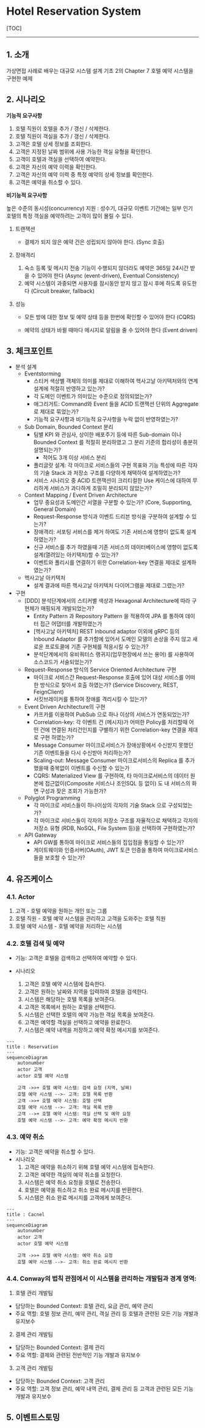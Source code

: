 # Hotel Reservation System

[TOC]

------



## 1. 소개

가상면접 사례로 배우는 대규모 시스템 설계 기초 2의 Chapter 7 호텔 예약 시스템을 구현한 예제



## 2. 시나리오

**기능적 요구사항**

1. 호텔 직원이 호텔을 추가 / 갱신 / 삭제한다.
2. 호텔 직원이 객실을 추가 / 갱신 / 삭제한다.
3. 고객은 호텔 상세 정보를 조회한다.
4. 고객은 지정된 날짜 범위에 사용 가능한 객실 유형을 확인한다.
5. 고객이 호텔과 객실을 선택하여 예약한다.
6. 고객은 자신의 예약 이력을 확인한다.
7. 고객은 자신의 예약 이력 중 특정 예약의 상세 정보를 확인한다.
8. 고객은 예약을 취소할 수 있다.



**비기능적 요구사항**

높은 수준의 동시성(concurrency) 지원 : 성수기, 대규모 이벤트 기간에는 일부 인기 호텔의 특정 객실을 예약하려는 고객이 많이 몰릴 수 있다.



1. 트랜잭션

   - 결제가 되지 않은 예약 건은 성립되지 않아야 한다. (Sync 호출)

2. 장애격리

   1. 숙소 등록 및 메시지 전송 기능이 수행되지 않더라도 예약은 365일 24시간 받을 수 있어야 한다 (Async (event-driven), Eventual Consistency)
   2. 예약 시스템이 과중되면 사용자를 잠시동안 받지 않고 잠시 후에 하도록 유도한다 (Circuit breaker, fallback)

3. 성능

   - 모든 방에 대한 정보 및 예약 상태 등을 한번에 확인할 수 있어야 한다 (CQRS)

   - 예약의 상태가 바뀔 때마다 메시지로 알림을 줄 수 있어야 한다 (Event driven)



## 3. 체크포인트

- 분석 설계
  - Eventstorming
    - 스티커 색상별 객체의 의미를 제대로 이해하여 헥사고날 아키텍처와의 연계 설계에 적절히 반영하고 있는가?
    - 각 도메인 이벤트가 의미있는 수준으로 정의되었는가?
    - 애그리거트: Command와 Event 들을 ACID 트랜잭션 단위의 Aggregate 로 제대로 묶었는가?
    - 기능적 요구사항과 비기능적 요구사항을 누락 없이 반영하였는가?
  - Sub Domain, Bounded Context 분리
    - 팀별 KPI 와 관심사, 상이한 배포주기 등에 따른  Sub-domain 이나 Bounded Context 를 적절히 분리하였고 그 분리 기준의 합리성이 충분히 설명되는가?
      - 적어도 3개 이상 서비스 분리
    - 폴리글랏 설계: 각 마이크로 서비스들의 구현 목표와 기능 특성에 따른 각자의 기술 Stack 과 저장소 구조를 다양하게 채택하여 설계하였는가?
    - 서비스 시나리오 중 ACID 트랜잭션이 크리티컬한 Use 케이스에 대하여 무리하게 서비스가 과다하게 조밀히 분리되지 않았는가?
  - Context Mapping / Event Driven Architecture
    - 업무 중요성과 도메인간 서열을 구분할 수 있는가? (Core, Supporting, General Domain)
    - Request-Response 방식과 이벤트 드리븐 방식을 구분하여 설계할 수 있는가?
    - 장애격리: 서포팅 서비스를 제거 하여도 기존 서비스에 영향이 없도록 설계하였는가?
    - 신규 서비스를 추가 하였을때 기존 서비스의 데이터베이스에 영향이 없도록 설계(열려있는 아키택처)할 수 있는가?
    - 이벤트와 폴리시를 연결하기 위한 Correlation-key 연결을 제대로 설계하였는가?
  - 헥사고날 아키텍처
    - 설계 결과에 따른 헥사고날 아키텍처 다이어그램을 제대로 그렸는가?
- 구현
  - [DDD] 분석단계에서의 스티커별 색상과 Hexagonal Architecture에 따라 구현체가 매핑되게 개발되었는가?
    - Entity Pattern 과 Repository Pattern 을 적용하여 JPA 를 통하여 데이터 접근 어댑터를 개발하였는가
    - [헥사고날 아키텍처] REST Inbound adaptor 이외에 gRPC 등의 Inbound Adaptor 를 추가함에 있어서 도메인 모델의 손상을 주지 않고 새로운 프로토콜에 기존 구현체를 적응시킬 수 있는가?
    - 분석단계에서의 유비쿼터스 랭귀지(업무현장에서 쓰는 용어) 를 사용하여 소스코드가 서술되었는가?
  - Request-Response 방식의 Service Oriented Architecture 구현
    - 마이크로 서비스간 Request-Response 호출에 있어 대상 서비스를 어떠한 방식으로 찾아서 호출 하였는가? (Service Discovery, REST, FeignClient)
    - 서킷브레이커를 통하여 장애를 격리시킬 수 있는가?
  - Event Driven Architecture의 구현
    - 카프카를 이용하여 PubSub 으로 하나 이상의 서비스가 연동되었는가?
    - Correlation-key: 각 이벤트 건 (메시지)가 어떠한 Policy를 처리할때 어떤 건에 연결된 처리건인지를 구별하기 위한 Correlation-key 연결을 제대로 구현 하였는가?
    - Message Consumer 마이크로서비스가 장애상황에서 수신받지 못했던 기존 이벤트들을 다시 수신받아 처리하는가?
    - Scaling-out: Message Consumer 마이크로서비스의 Replica 를 추가했을때 중복없이 이벤트를 수신할 수 있는가
    - CQRS: Materialized View 를 구현하여, 타 마이크로서비스의 데이터 원본에 접근없이(Composite 서비스나 조인SQL 등 없이) 도 내 서비스의 화면 구성과 잦은 조회가 가능한가?
  - Polyglot Programming
    - 각 마이크로 서비스들이 하나이상의 각자의 기술 Stack 으로 구성되었는가?
    - 각 마이크로 서비스들이 각자의 저장소 구조를 자율적으로 채택하고 각자의 저장소 유형 (RDB, NoSQL, File System 등)을 선택하여 구현하였는가?
  - API Gateway
    - API GW를 통하여 마이크로 서비스들의 집입점을 통일할 수 있는가?
    - 게이트웨이와 인증서버(OAuth), JWT 토큰 인증을 통하여 마이크로서비스들을 보호할 수 있는가?



## 4. 유즈케이스

### 4.1. Actor

1. 고객 - 호텔 예약을 원하는 개인 또는 그룹
2. 호텔 직원 - 호텔 예약 시스템을 관리하고 고객을 도와주는 호텔 직원
3. 호텔 예약 시스템 - 호텔 예약을 처리하는 시스템


### 4.2. 호텔 검색 및 예약

- 기능: 고객은 호텔을 검색하고 선택하여 예약할 수 있다.

- 시나리오
  1. 고객은 호텔 예약 시스템에 접속한다.
  2. 고객은 원하는 날짜와 지역을 입력하여 호텔을 검색한다.
  3. 시스템은 해당하는 호텔 목록을 보여준다.
  4. 고객은 목록에서 원하는 호텔을 선택한다.
  5. 시스템은 선택한 호텔의 예약 가능한 객실 목록을 보여준다.
  6. 고객은 예약할 객실을 선택하고 예약을 완료한다.
  7. 시스템은 예약 내역을 저장하고 예약 확정 메시지를 보여준다.


```mermaid
---
title : Reservation
---
sequenceDiagram
    autonumber
    actor 고객
    actor 호텔 예약 시스템
    
    고객 ->>+ 호텔 예약 시스템: 검색 요청 (지역, 날짜)
    호텔 예약 시스템 -->- 고객: 호텔 목록 반환
    고객 ->>+ 호텔 예약 시스템: 호텔 선택
    호텔 예약 시스템 -->- 고객: 객실 목록 반환
    고객 -->+ 호텔 예약 시스템: 객실 선택 및 예약 요청
    호텔 예약 시스템 -->- 고객: 예약 확정 메시지 반환
```



### 4.3. 예약 취소

- 기능: 고객은 예약을 취소할 수 있다.
- 시나리오
  1. 고객은 예약을 취소하기 위해 호텔 예약 시스템에 접속한다.
  2. 고객은 예약한 객실의 예약 취소를 요청한다.
  3. 시스템은 예약 취소 요청을 호텔로 전송한다.
  4. 호텔은 예약을 취소하고 취소 완료 메시지를 반환한다.
  5. 시스템은 취소 완료 메시지를 고객에게 보여준다.



```mermaid
---
title : Cacnel
---
sequenceDiagram
    autonumber
    actor 고객
    actor 호텔 예약 시스템
    
    고객 ->>+ 호텔 예약 시스템: 예약 취소 요청
    호텔 예약 시스템 -->- 고객: 취소 완료 메시지 반환
```


### 4.4. Conway의 법칙 관점에서 이 시스템을 관리하는 개발팀과 경계 영역:
1. 호텔 관리 개발팀
  - 담당하는 Bounded Context: 호텔 관리, 요금 관리, 예약 관리
  - 주요 역할: 호텔 정보 관리, 예약 관리, 객실 관리 등 호텔과 관련된 모든 기능 개발과 유지보수
2. 결제 관리 개발팀
  - 담당하는 Bounded Context: 결제 관리
  - 주요 역할: 결제와 관련된 전반적인 기능 개발과 유지보수
3. 고객 관리 개발팀
  - 담당하는 Bounded Context: 고객 관리
  - 주요 역할: 고객 정보 관리, 예약 내역 관리, 결제 관리 등 고객과 관련된 모든 기능 개발과 유지보수


## 5. 이벤트스토밍

